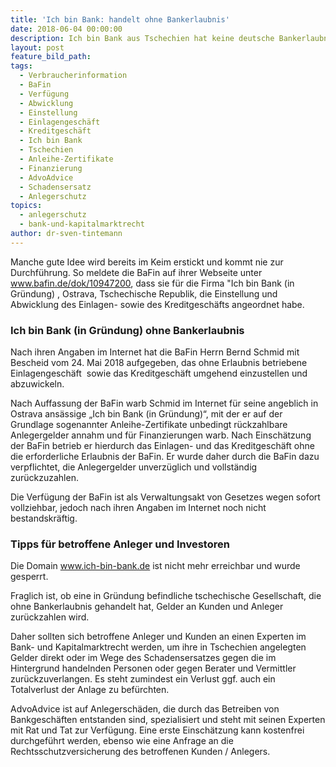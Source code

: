 ```yaml
---
title: 'Ich bin Bank: handelt ohne Bankerlaubnis'
date: 2018-06-04 00:00:00
description: Ich bin Bank aus Tschechien hat keine deutsche Bankerlaubnis
layout: post
feature_bild_path:
tags:
  - Verbraucherinformation
  - BaFin
  - Verfügung
  - Abwicklung
  - Einstellung
  - Einlagengeschäft
  - Kreditgeschäft
  - Ich bin Bank
  - Tschechien
  - Anleihe-Zertifikate
  - Finanzierung
  - AdvoAdvice
  - Schadensersatz
  - Anlegerschutz
topics:
  - anlegerschutz
  - bank-und-kapitalmarktrecht
author: dr-sven-tintemann
---
```


Manche gute Idee wird bereits im Keim erstickt und kommt nie zur Durchführung. So meldete die BaFin auf ihrer Webseite unter www.bafin.de/dok/10947200, dass sie für die Firma "Ich bin Bank (in Gründung) , Ostrava, Tschechische Republik, die Einstellung und Abwicklung des Einlagen- sowie des Kreditgeschäfts angeordnet habe.

### Ich bin Bank (in Gründung) ohne Bankerlaubnis

Nach ihren Angaben im Internet hat die BaFin Herrn Bernd Schmid mit Bescheid vom 24. Mai 2018 aufgegeben, das ohne Erlaubnis betriebene Einlagengeschäft  sowie das Kreditgeschäft umgehend einzustellen und abzuwickeln.

Nach Auffassung der BaFin warb Schmid im Internet für seine angeblich in Ostrava ansässige „Ich bin Bank (in Gründung)“, mit der er auf der Grundlage sogenannter Anleihe-Zertifikate unbedingt rückzahlbare Anlegergelder annahm und für Finanzierungen warb. Nach Einschätzung der BaFin betrieb er hierdurch das Einlagen- und das Kreditgeschäft ohne die erforderliche Erlaubnis der BaFin. Er wurde daher durch die BaFin dazu verpflichtet, die Anlegergelder unverzüglich und vollständig zurückzuzahlen.

Die Verfügung der BaFin ist als Verwaltungsakt von Gesetzes wegen sofort vollziehbar, jedoch nach ihren Angaben im Internet noch nicht bestandskräftig.

### Tipps für betroffene Anleger und Investoren 

Die Domain www.ich-bin-bank.de ist nicht mehr erreichbar und wurde gesperrt. 

Fraglich ist, ob eine in Gründung befindliche tschechische Gesellschaft, die ohne Bankerlaubnis gehandelt hat, Gelder an Kunden und Anleger zurückzahlen wird. 

Daher sollten sich betroffene Anleger und Kunden an einen Experten im Bank- und Kapitalmarktrecht werden, um ihre in Tschechien angelegten Gelder direkt oder im Wege des Schadensersatzes gegen die im Hintergrund handelnden Personen oder gegen Berater und Vermittler zurückzuverlangen. Es steht zumindest ein Verlust ggf. auch ein Totalverlust der Anlage zu befürchten. 

AdvoAdvice ist auf Anlegerschäden, die durch das Betreiben von Bankgeschäften entstanden sind, spezialisiert und steht mit seinen Experten mit Rat und Tat zur Verfügung. Eine erste Einschätzung kann kostenfrei durchgeführt werden, ebenso wie eine Anfrage an die Rechtsschutzversicherung des betroffenen Kunden / Anlegers.